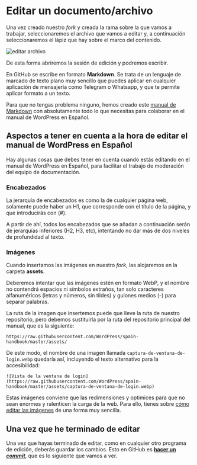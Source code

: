 # Editar un documento/archivo

Una vez creado nuestro *fork* y creada la rama sobre la que vamos a trabajar, seleccionaremos el archivo que vamos a editar y, a continuación seleccionaremos el lápiz que hay sobre el marco del contenido.

![editar archivo](https://raw.githubusercontent.com/jesusyesares/spain-handbook/main/assets/editardocumento-abrir-sesion-edicion.webp)

De esta forma abriremos la sesión de edición y podremos escribir.

En GitHub se escribe en formato **Markdown**. Se trata de un lenguaje de marcado de texto plano muy sencillo que puedes aplicar en cualquier aplicación de mensajería como Telegram o Whatsapp, y que te permite aplicar formato a un texto.

Para que no tengas problema ninguno, hemos creado este [manual de Markdown](https://es.wordpress.org/team/handbook/manuales/markdown/) con absolutamente todo lo que necesitas para colaborar en el manual de WordPress en Español.

## Aspectos a tener en cuenta a la hora de editar el manual de WordPress en Español

Hay algunas cosas que debes tener en cuenta cuando estás editando en el manual de WordPress en Español, para facilitar el trabajo de moderación del equipo de documentación.

### Encabezados

La jerarquía de encabezados es como la de cualquier página web, solamente puede haber un H1, que corresponde con el título de la página, y que introducirás con (#).

A partir de ahí, todos los encabezados que se añadan a continuación serán de jerarquías inferiores (H2, H3, etc), intentando no dar más de dos niveles de profundidad al texto.

### Imágenes

Cuando insertamos las imágenes en nuestro _fork_, las alojaremos en la carpeta **assets**.

Deberemos intentar que las imágenes estén en formato WebP, y el nombre no contendrá espacios ni símbolos extraños, tan solo caracteres alfanuméricos (letras y números, sin tildes) y guiones medios (-) para separar palabras.

La ruta de la imagen que insertemos puede que lleve la ruta de nuestro repositorio, pero debemos sustituirla por la ruta del repositorio principal del manual, que es la siguiente:

`https://raw.githubusercontent.com/WordPress/spain-handbook/master/assets/`

De este modo, el nombre de una imagen llamada `captura-de-ventana-de-login.webp` quedaría así, incluyendo el texto alternativo para la accesibilidad:

`![Vista de la ventana de login](https://raw.githubusercontent.com/WordPress/spain-handbook/master/assets/captura-de-ventana-de-login.webp)`

Estas imágenes conviene que las redimensiones y optimices para que no sean enormes y ralenticen la carga de la web. Para ello, tienes sobre [cómo editar las imágenes](https://es.wordpress.org/team/handbook/manuales/github/editarimagen/) de una forma muy sencilla.

## Una vez que he terminado de editar

Una vez que hayas terminado de editar, como en cualquier otro programa de edición, deberás guardar los cambios. Esto en GitHub es [**hacer un _commit_**](https://es.wordpress.org/team/handbook/manuales/github/commit/), que es lo siguiente que vamos a ver.